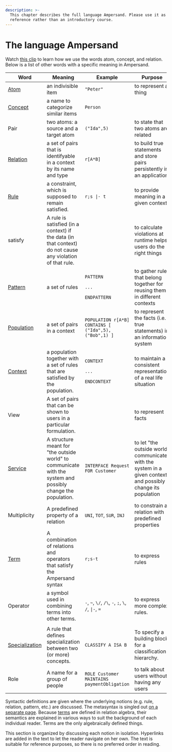 ```yaml
---
description: >-
  This chapter describes the full language Ampersand. Please use it as a
  reference rather than an introductory course.
---
```


# The language Ampersand

Watch [this clip](https://player.ou.nl/wowzaportlets/#!production/Cq0M1nv) to learn how we use the words atom, concept, and relation. Below is a list of other words with a specific meaning in Ampersand.

| Word | Meaning | Example | Purpose |
| ---- | ------- | ------- | ------- |
| [Atom](atoms.md) | an indivisible item | `"Peter"` | to represent a thing |
| [Concept](/ampersand/reference-material/syntax-of-ampersand#the-concept-statement) | a name to categorize similar items | `Person` |   |
| Pair | two atoms: a source and a target atom | `("Ida",5)` | to state that two atoms are related |
| [Relation](/ampersand/reference-material/syntax-of-ampersand#the-relation-statement) | a set of pairs that is identifyable in a context by its name and type | `r[A*B]` | to build true statements and store pairs persistently in an application |
| [Rule](/ampersand/reference-material/syntax-of-ampersand#the-rule-statement) | a constraint, which is supposed to remain satisfied. | `r;s \|- t` | to provide meaning in a given context |
| satisfy | A rule is satisfied (in a context) if the data (in that context) do not cause any violation of that rule. |   | to calculate violations at runtime helps users do the right things |
| [Pattern](syntactical-conventions/patterns.md) | a set of rules | <p><code>PATTERN</code></p><p> <code>...</code></p><p><code>ENDPATTERN</code></p> | to gather rules that belong together for reusing them in different contexts |
| [Population](/ampersand/reference-material/syntax-of-ampersand#the-population-statement) | a set of pairs in a context | `POPULATION r[A*B] CONTAINS [ ("Ida",5), ("Bob",1) ]` | to represent the facts (i.e. true statements) in an information system |
| [Context](context.md) | a population together with a set of rules that are satisfied by the population. | <p><code>CONTEXT</code></p><p> <code>...</code></p><p><code>ENDCONTEXT</code></p> | to maintain a consistent representation of a real life situation |
| View | A set of pairs that can be shown to users in a particular formulation. |   | to represent facts |
| [Service](services/README.md) | A structure meant for "the outside world" to communicate with the system and possibly change the population. | `INTERFACE Request FOR Customer` | to let "the outside world" communicate with the system in a given context and possibly change its population |
| Multiplicity | A predefined property of a relation | `UNI`, `TOT`, `SUR`, `INJ` | to constrain a relation with predefined properties |
| [Term](terms/README.md) | A combination of relations and operators that satisfy the Ampersand syntax | `r;s-t` | to express rules |
| Operator | a symbol used in combining terms into other terms. | `-`, `~`, `\/`, `/\`, `-`, `;`, `\`, `/`, `\|-`, `=` | to express more complex rules. |
|                                             |                                                                    |                    |                                                             |
| [Specialization](/ampersand/reference-material/syntax-of-ampersand#the-classify-statement) | A rule that defines specialization between two (or more) concepts. | `CLASSIFY A ISA B` | To specify a building block for a classification hierarchy. |
| Role | A name for a group of people | `ROLE Customer MAINTAINS paymentObligation` | to talk about users without having any users |

Syntactic definitions are given where the underlying notions (e.g. rule, relation, pattern, etc.) are discussed. The metasyntax is singled out [on a separate page](how-to-read-syntax-statements.md). Because [terms](terms/README.md) are defined in relation algebra, their semantics are explained in various ways to suit the background of each individual reader. Terms are the only algebraically defined things.

This section is organized by discussing each notion in isolation. Hyperlinks are added in the text to let the reader navigate on her own. The text is suitable for reference purposes, so there is no preferred order in reading.
